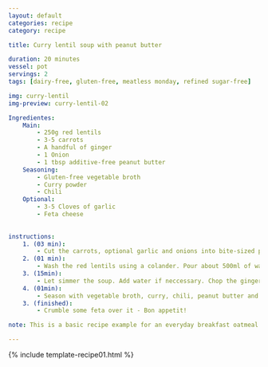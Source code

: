 ```yaml
---
layout: default
categories: recipe
category: recipe

title: Curry lentil soup with peanut butter

duration: 20 minutes
vessel: pot
servings: 2
tags: [dairy-free, gluten-free, meatless monday, refined sugar-free]

img: curry-lentil
img-preview: curry-lentil-02

Ingredientes:
    Main:
        - 250g red lentils
        - 3-5 carrots
        - A handful of ginger
        - 1 Onion
        - 1 tbsp additive-free peanut butter
    Seasoning:
        - Gluten-free vegetable broth
        - Curry powder
        - Chili
    Optional:
        - 3-5 Cloves of garlic
        - Feta cheese
        
  
instructions:
    1. (03 min): 
        - Cut the carrots, optional garlic and onions into bite-sized pieces and stew them in the pot using preferably Coconut oil, olive oil is good as well.
    2. (01 min): 
        - Wash the red lentils using a colander. Pour about 500ml of water into the pot and add the red lentils.
    3. (15min):
        - Let simmer the soup. Add water if neccessary. Chop the ginger into small pieces.
    4. (01min):
        - Season with vegetable broth, curry, chili, peanut butter and ginger.
    3. (finished): 
        - Crumble some feta over it - Bon appetit!

note: This is a basic recipe example for an everyday breakfast oatmeal. The banana provides a naturally slight sweetness and the almonds valuable fats and proteins. The cocoa supplements with intense flavor and superfood character. Try using grated coconut instead of ground almonds or cinnamon instead of cocoa powder.

---
```

<!--more-->

{% include template-recipe01.html %}

